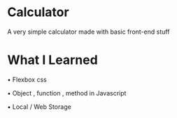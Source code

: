 # Calculator
A very simple calculator made with basic front-end stuff

# What I Learned
• Flexbox css

• Object , function , method in Javascript

• Local / Web Storage
